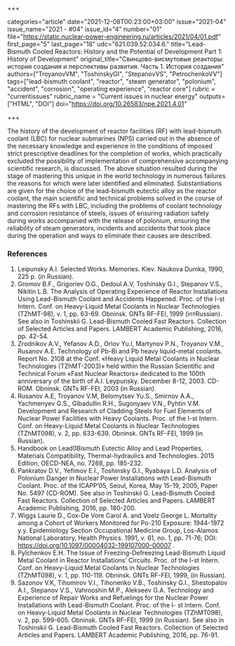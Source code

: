 +++

categories="article"
date="2021-12-08T00:23:00+03:00"
issue="2021-04"
issue_name="2021 - #04"
issue_id="4"
number="01"
file="https://static.nuclear-power-engineering.ru/articles/2021/04/01.pdf"
first_page="5"
last_page="18"
udc="621.039.52.034.6."
title="Lead-Bismuth Cooled Reactors: History and the Potential of Development Part 1: History of Development"
original_title="Свинцово-висмутовые реакторы: история создания и перспективы развития. Часть 1. История создания"
authors=["TroyanovVM", "ToshinskyGI", "StepanovVS", "PetrochenkoVV"]
tags=["lead-bismuth coolant", "reactor", "steam generator", "polonium", "accident", "corrosion", "operating experience", "reactor core"]
rubric = "currentissues"
rubric_name = "Current issues in nuclear energy"
outputs=["HTML", "DOI"]
doi="https://doi.org/10.26583/npe.2021.4.01"

+++

The history of the development of reactor facilities (RF) with lead-bismuth coolant (LBC) for nuclear submarines (NPS) carried out in the absence of the necessary knowledge and experience in the conditions of imposed strict prescriptive deadlines for the completion of works, which practically excluded the possibility of implementation of comprehensive accompanying scientific research, is discussed. The above situation resulted during the stage of mastering this unique in the world technology in numerous failures the reasons for which were later identified and eliminated. Substantiations are given for the choice of the lead-bismuth eutectic alloy as the reactor coolant, the main scientific and technical problems solved in the course of mastering the RFs with LBC, including the problems of coolant technology and corrosion resistance of steels, issues of ensuring radiation safety during works accompanied with the release of polonium, ensuring the reliability of steam generators, incidents and accidents that took place during the operation and ways to eliminate their causes are described.

### References

1. Leipunsky A.I. Selected Works. Memories. Kiev. Naukova Dumka, 1990, 225 p. (in Russian).
2. Gromov B.F., Grigoriev O.G., Dedoul A.V, Toshinsky G.I., Stepanov V.S., Nikitin L.B. The Analysis of Operating Experience of Reactor Installations Using Lead-Bismuth Coolant and Accidents Happened. Proc. of the I-st Intern. Conf. on Heavy-Liquid Metal Coolants in Nuclear Technologies (TZhMT-98), v. 1, pp. 63-69. Obninsk. GNTs RF-FEI, 1999 (inтRussian). See also in Toshinskii G. Lead-Bismuth Cooled Fast Reactors. Collection of Selected Articles and Papers. LAMBERT Academic Publishing, 2016, pp. 42-54.
3. Zrodnikov A.V., Yefanov A.D., Orlov Yu.I, Martynov P.N., Troyanov V.M., Rusanov A.E. Technology of Pb-Bi and Pb heavy liquid-metal coolants. Report No. 2108 at the Conf. «Heavy Liquid Metal Coolants in Nuclear Technologies (TZhMT-2003)» held within the Russian Scientific and Technical Forum «Fast Nuclear Reactors» dedicated to the 100th anniversary of the birth of A.I. Leypunsky. December 8-12, 2003. CD-ROM. Obninsk. GNTs RF-FEI, 2003 (in Russian).
4. Rusanov A.E, Troyanov V.M, Belomytsev Yu.S., Smirnov A.A., Yachmenyev G.S., Gibadullin R.H., Sugonyaev V.N., Pyhtin V.M. Development and Research of Cladding Steels for Fuel Elements of Nuclear Power Facilities with Heavy Coolants. Proc. of the I-st Intern. Conf. on Heavy-Liquid Metal Coolants in Nuclear Technologies (TZhMT098), v. 2, pp. 633-639. Obninsk. GNTs RF-FEI, 1999 (in Russian).
5. Handbook on Lead0Bismuth Eutectic Alloy and Lead Properties, Materials Compatibility, Thermal-hydraulics and Technologies. 2015 Edition, OECD-NEA, no. 7268, pp. 185-232.
6. Pankratov D.V., Yefimov E.I., Toshinsky G.I., Ryabaya L.D. Analysis of Polonium Danger in Nuclear Power Installations with Lead-Bismuth Coolant. Proc. of the ICAPP’05, Seoul, Korea, May 15-19, 2005, Paper No. 5497 (CD-ROM). See also in Toshinskii G. Lead-Bismuth Cooled Fast Reactors. Collection of Selected Articles and Papers. LAMBERT Academic Publishing, 2016, pp. 180-200.
7. Wiggs Laurie D., Cox-De Vore Carol A. and Voelz George L. Mortality among a Cohort of Workers Monitored for Po-210 Exposure: 1944-1972 y.y. Epidemiology Section Occupational Medicine Group, Los-Alamos National Laboratory, Health Physics. 1991, v. 61, no. 1, pp. 71-76; DOI: https://doi.org/10.1097/00004032-199107000-00007 .
8. Pylchenkov E.H. The Issue of Freezing-Defreezing Lead-Bismuth Liquid Metal Coolant in Reactor Installations’ Circuits. Proc. of the I-st Intern. Conf. on Heavy-Liquid Metal Coolants in Nuclear Technologies (TZhMT098), v. 1, pp. 110-119. Obninsk. GNTs RF-FEI, 1999, (in Russian).
9. Sazonov V.K, Tihomirov V.I., Tihonenko V.B., Toshinsky G.I., Shestopalov A.I., Stepanov V.S., Vahrooshin M.P., Alekseev G.A. Technology and Experience of Repair Works and Refuelings for the Nuclear Power Installations with Lead-Bismuth Coolant. Proc. of the I- st Intern. Conf. on Heavy-Liquid Metal Coolants in Nuclear Technologies (TZhMT098), v. 2, pp. 599-605. Obninsk. GNTs RF-FEI, 1999 (in Russian). See also in Toshinskii G. Lead-Bismuth Cooled Fast Reactors. Collection of Selected Articles and Papers. LAMBERT Academic Publishing, 2016, pp. 76-91.